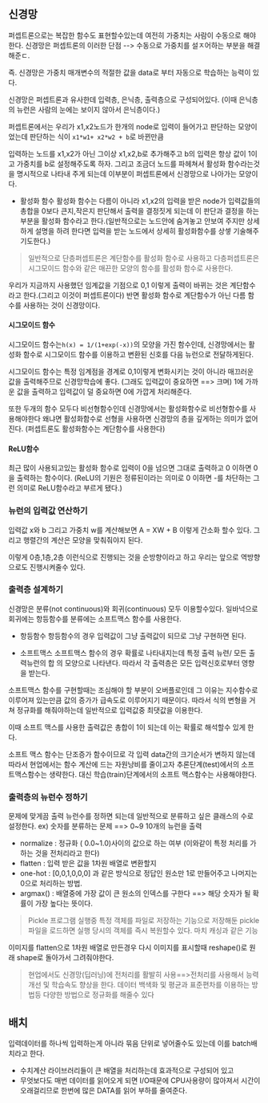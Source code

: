 ## 신경망

퍼셉트론으로는 복잡한 함수도 표현할수있는데 여전히 가중치는 사람이 수동으로 해야한다.
신경망은 퍼셉트론의 이러한 단점 --> 수동으로 가중치를 설ㅈ어하는 부분을 해결해준ㄷ.

즉. 신경망은 가중치 매개변수의 적절한 값을 data로 부터 자동으로 학습하는 능력이 있다.

신경망은 퍼셉트론과 유사한데
입력층, 은닉층, 출력층으로 구성되어있다. (이때 은닉층의 뉴런은 사람의 눈에는 보이지 않아서 은닉층이다.)

퍼셉트론에서는 우리가 x1,x2노드가 한개의 node로 입력이 들어가고 판단하는 모양이었는데
판단하는 식이 `x1*w1+ x2*w2 + b`로 바뀐만큼

입력하는 노드를 x1,x2가 아닌 그이상 x1,x2,b로 추가해주고 b의 입력은 항상 값이 1이고 가중치를 b로 설정해주도록 하자.
그리고 조금더 노드를 파헤쳐서 활성화 함수라는것을 명시적으로 나타내 주게 되는데 이부분이 퍼셉트론에서 신경망으로 나아가는 모양이다.

* 활성화 함수
활성화 함수는 다름이 아니라 x1,x2의 입력을 받은 node가 입력값들의 총합을 0보다 큰지,작은지 판단해서 출력을 결정짓게 되는데 이 판단과 결정을 하는 부분을 활성화 함수라고 한다.(일반적으로는 노드안에 숨겨놓고 안보여 주지만 상세하게 설명을 하려 한다면 입력을 받는 노드에서 상세히 활성화함수를 상셓 기술해주기도한다.)
> 일반적으로 단층퍼셉트론은 계단함수를 활성화 함수로 사용하고 다층퍼셉트론은 시그모이드 함수와 같은 매끈한 모양의 함수를 활성화 함수로 사용한다.

우리가 지금까지 사용했던 임계값을 기점으로 0,1 이렇게 출력이 바뀌는 것은 계단함수라고 한다.(그리고 이것이 퍼셉트론이다)
반면 활성화 함수로 계단함수가 아닌 다름 함수를 사용하는 것이 신경망이다.

#### 시그모이드 함수
시그모이드 함수는`h(x) = 1/(1+exp(-x))`의 모양을 가진 함수인데,
신경망에서는 활성화 함수로 시그모이드 함수를 이용하고 변환된 신호를 다음 뉴런으로 전달하게된다.

시그모이드 함수는 특정 임계점을 경계로 0,1이렇게 변화시키는 것이 아니라 매끄러운 값을 출력해주므로 신경망학습에 좋다.
(그래도 입력값이 중요하면 ==> 크며) 1에 가까운 값을 출력하고 입력값이 덜 중요하면 0에 가깝게 처리해준다.

또한 두개의 함수 모두다 비선형함수인데 신경망에서는 활성화함수로 비선형함수를 사용해야한다
왜냐면 활성화함수로 선형을 사용하면 신경망의 층을 깊게하는 의미가 없어진다.
(퍼셉트론도 활성화함수는 계단함수를 사용한다)

#### ReLU함수
최근 많이 사용되고있는 활성화 함수로
입력이 0을 넘으면 그대로 출력하고 0 이하면 0을 출력하는 함수이다.
(ReLU의 기원은 정류된이라는 의미로 0 이하면 -를 차단하는 그런 의미로 ReLU함수라고 부르게 됐다.)

### 뉴런의 입력값 연산하기

입력값 x와 b 그리고 가중치 w를 계산해보면 A = XW + B 이렇게 간소화 할수 있다.
그리고 행렬간의 계산은 모양을 맞춰줘야지 된다.


이렇게 0층,1층,2층 이런식으로 진행되는 것을 순방향이라고 하고 우리는 앞으로 역방향으로도 진행시켜줄수 있다.



### 출력층 설계하기
신경망은 분류(not continuous)와 회귀(continuous) 모두 이용할수있다.
일바넉으로 회귀에는 항등함수를 분류에는 소프트맥스 함수를 사용한다.

* 항등함수
항등함수의 경우 입력값이 그냥 출력값이 되므로 그냥 구현하면 된다.

* 소프트맥스
소프트맥스 함수의 경우 확률로 나타내지는데 특정 출력 뉴련/ 모든 출력뉴런의 합 의 모양으로 나타낸다.
따라서 각 출력층은 모든 입력신호로부터 영향을 받는다.

소프트맥스 함수를 구현할때는 조심해야 할 부분이 오버플로인데 그 이유는 지수함수로 이루어져 있는만큼 값의 증가가 급속도로 이루어지기 때문이다.
따라서 식의 변형을 거쳐 정규화를 해줘야하는데 일반적으로 입력값중 최댓값을 이용한다.

이때 소프트 맥스를 사용한 출력값은 총합이 1이 되는데 이는 확률로 해석할수 있게 한다.

소프트 맥스 함수는 단조증가 함수이므로 각 입력 data간의 크기순서가 변하지 않는데 따라서 현업에서는 함수 계산에 드는 자원낭비를 줄이고자
추론단계(test)에서의 소프트맥스함수는 생략한다. 대신 학습(train)단계에서의 소프트 맥스함수는 사용해야한다.

### 출력층의 뉴런수 정하기
문제에 맞게끔 출력 뉴런수를 정하면 되는데 일반적으로 분류하고 싶은 클래스의 수로 설정한다.
ex) 숫자를 분류하는 문제 ==> 0~9 10개의 뉴런을 출력


* normalize : 정규화 ( 0.0~1.0)사이의 값으로 하는 여부 (이와같이 특정 처리를 가하는 것을 전처리라고 한다)
* flatten : 입력 받은 값을 1차원 배열로 변환할지
* one-hot : [0,0,1,0,0,0] 과 같은 방식으로 정답인 원소만 1로 만들어주고 나머지는 0으로 처리하는 방법.
* argmax() : 배열중에 가장 값이 큰 원소의 인덱스를 구한다 ==> 해당 숫자가 될 확률이 가장 높다는 뜻이다.
> Pickle
> 프로그램 실행중 특정 객체를 파일로 저장하는 기능으로 저장해둔 pickle파일을 로드하면 실행 당시의 객체를 즉시 복원할수 있다. 마치 캐싱과 같은 기능

이미지를 flatten으로 1차원 배열로 만든경우 다시 이미지를 표시할때 reshape()로 원래 shape로 돌아가서 그려줘야한다.

> 현업에서도 신경망(딥러닝)에 전처리를 활발히 사용==>전처리를 사용해서 능력개선 및 학습속도 향상을 한다.
> 데이터 백색화 및 평균과 표준편차를 이용하는 방법등 다양한 방법으로 정규화를 해줄수 있다

## 배치
입력데이터를 하나씩 입력하는게 아니라 묶음 단위로 넣어줄수도 있는데 이를 batch배치라고 한다.
* 수치계산 라이브러리들이 큰 배열을 처리하는데 효과적으로 구성되어 있고
* 무엇보다도 매번 데이터를 읽어오게 되면 I/O때문에 CPU사용량이 많아져서 시간이 오래걸리므로 한번에 많은 DATA를 읽어 부하를 줄여준다.
